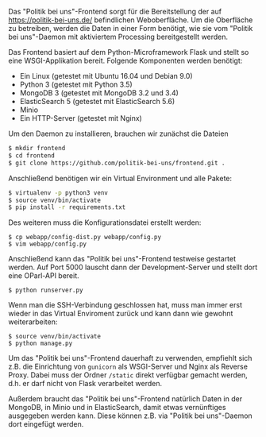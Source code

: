 Das "Politik bei uns"-Frontend sorgt für die Bereitstellung der auf https://politik-bei-uns.de/ befindlichen Weboberfläche. Um die Oberfläche zu betreiben, werden die Daten in einer Form benötigt, wie sie vom "Politik bei uns"-Daemon mit aktiviertem Processing bereitgestellt werden.

Das Frontend basiert auf dem Python-Microframework Flask und stellt so eine WSGI-Applikation bereit. Folgende Komponenten werden benötigt:

* Ein Linux (getestet mit Ubuntu 16.04 und Debian 9.0)
* Python 3 (getestet mit Python 3.5)
* MongoDB 3 (getestet mit MongoDB 3.2 und 3.4)
* ElasticSearch 5 (getestet mit ElasticSearch 5.6)
* Minio
* Ein HTTP-Server (getestet mit Nginx)


Um den Daemon zu installieren, brauchen wir zunächst die Dateien

```bash
$ mkdir frontend
$ cd frontend
$ git clone https://github.com/politik-bei-uns/frontend.git .
```

Anschließend benötigen wir ein Virtual Environment und alle Pakete:
```bash
$ virtualenv -p python3 venv 
$ source venv/bin/activate
$ pip install -r requirements.txt
```

Des weiteren muss die Konfigurationsdatei erstellt werden:
```
$ cp webapp/config-dist.py webapp/config.py
$ vim webapp/config.py
```

Anschließend kann das "Politik bei uns"-Frontend testweise gestartet werden. Auf Port 5000 lauscht dann der Development-Server und stellt dort eine OParl-API bereit.
```
$ python runserver.py
```

Wenn man die SSH-Verbindung geschlossen hat, muss man immer erst wieder in das Virtual Enviroment zurück und kann dann wie gewohnt weiterarbeiten:
```
$ source venv/bin/activate
$ python manage.py
```


Um das "Politik bei uns"-Frontend dauerhaft zu verwenden, empfiehlt sich z.B. die Einrichtung von `gunicorn` als WSGI-Server und Nginx als Reverse Proxy. Dabei muss der Ordner `/static` direkt verfügbar gemacht werden, d.h. er darf nicht von Flask verarbeitet werden.

Außerdem braucht das "Politik bei uns"-Frontend natürlich Daten in der MongoDB, in Minio und in ElasticSearch, damit etwas vernünftiges ausgegeben werden kann. Diese können z.B. via "Politik bei uns"-Daemon dort eingefügt werden.